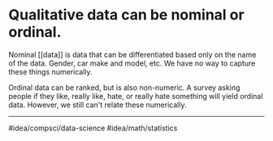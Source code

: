 # Qualitative data can be nominal or ordinal.
Nominal [[data]] is data that can be differentiated based only on the name of the data. Gender, car make and model, etc. We have no way to capture these things numerically. 

Ordinal data can be ranked, but is also non-numeric. A survey asking people if they like, really like, hate, or really hate something will yield ordinal data. However, we still can't relate these numerically. 

---
#idea/compsci/data-science 
#idea/math/statistics 